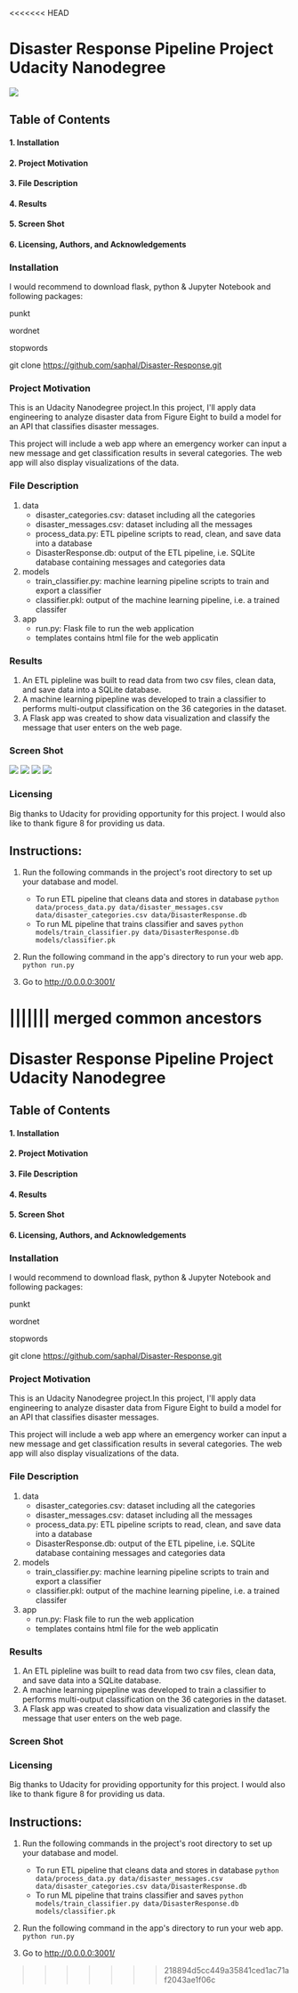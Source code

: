 <<<<<<< HEAD
<h1>Disaster Response Pipeline Project Udacity Nanodegree </h1>
<img src="img/intro.png">

<h2>Table of Contents</h2>

<h4>1. Installation</h4>

<h4>2. Project Motivation</h4>

<h4>3. File Description</h4>

<h4>4. Results</h4>

<h4>5. Screen Shot</h4>



<h4>6. Licensing, Authors, and Acknowledgements</h4>


<h3>Installation</h3>
I would recommend to download flask, python & Jupyter Notebook and following packages:


punkt

wordnet

stopwords

git clone https://github.com/saphal/Disaster-Response.git

<h3>Project Motivation</h3>
This is an Udacity Nanodegree project.In this project, I'll apply data engineering to analyze disaster data from Figure Eight to build a model for an API that classifies disaster messages.

This project will include a web app where an emergency worker can input a new message and get classification results in several categories. The web app will also display visualizations of the data.


<h3>File Description</h3>

1. data
    - disaster_categories.csv: dataset including all the categories 
    - disaster_messages.csv: dataset including all the messages
    - process_data.py: ETL pipeline scripts to read, clean, and save data into a database
    - DisasterResponse.db: output of the ETL pipeline, i.e. SQLite database containing messages and categories data
2. models
    - train_classifier.py: machine learning pipeline scripts to train and export a classifier
    - classifier.pkl: output of the machine learning pipeline, i.e. a trained classifer
3. app
    - run.py: Flask file to run the web application
    - templates contains html file for the web applicatin

<h3>Results</h3>

1. An ETL pipleline was built to read data from two csv files, clean data, and save data into a SQLite database.
2. A machine learning pipepline was developed to train a classifier to performs multi-output classification on the 36 categories in the dataset.
3. A Flask app was created to show data visualization and classify the message that user enters on the web page.

<h3>Screen Shot</h3>
<img src="img/genral.png">
<img src="img/genrala.png">
<img src="img/travel.png">
<img src="img/travel_detail.png">



<h3>Licensing</h3>

Big thanks to Udacity for providing opportunity for this project. I would also like to thank figure 8 for providing us data.

## Instructions:<a name="instructions"></a>
1. Run the following commands in the project's root directory to set up your database and model.

    - To run ETL pipeline that cleans data and stores in database
        `python data/process_data.py data/disaster_messages.csv data/disaster_categories.csv data/DisasterResponse.db`
    - To run ML pipeline that trains classifier and saves
        `python models/train_classifier.py data/DisasterResponse.db models/classifier.pk`

2. Run the following command in the app's directory to run your web app.
    `python run.py`

3. Go to http://0.0.0.0:3001/



||||||| merged common ancestors
=======
<h1>Disaster Response Pipeline Project Udacity Nanodegree </h1>

<h2>Table of Contents</h2>

<h4>1. Installation</h4>

<h4>2. Project Motivation</h4>

<h4>3. File Description</h4>

<h4>4. Results</h4>

<h4>5. Screen Shot</h4>



<h4>6. Licensing, Authors, and Acknowledgements</h4>


<h3>Installation</h3>
I would recommend to download flask, python & Jupyter Notebook and following packages:


punkt

wordnet

stopwords

git clone https://github.com/saphal/Disaster-Response.git

<h3>Project Motivation</h3>
This is an Udacity Nanodegree project.In this project, I'll apply data engineering to analyze disaster data from Figure Eight to build a model for an API that classifies disaster messages.

This project will include a web app where an emergency worker can input a new message and get classification results in several categories. The web app will also display visualizations of the data.


<h3>File Description</h3>

1. data
    - disaster_categories.csv: dataset including all the categories 
    - disaster_messages.csv: dataset including all the messages
    - process_data.py: ETL pipeline scripts to read, clean, and save data into a database
    - DisasterResponse.db: output of the ETL pipeline, i.e. SQLite database containing messages and categories data
2. models
    - train_classifier.py: machine learning pipeline scripts to train and export a classifier
    - classifier.pkl: output of the machine learning pipeline, i.e. a trained classifer
3. app
    - run.py: Flask file to run the web application
    - templates contains html file for the web applicatin

<h3>Results</h3>

1. An ETL pipleline was built to read data from two csv files, clean data, and save data into a SQLite database.
2. A machine learning pipepline was developed to train a classifier to performs multi-output classification on the 36 categories in the dataset.
3. A Flask app was created to show data visualization and classify the message that user enters on the web page.

<h3>Screen Shot</h3>




<h3>Licensing</h3>

Big thanks to Udacity for providing opportunity for this project. I would also like to thank figure 8 for providing us data.

## Instructions:<a name="instructions"></a>
1. Run the following commands in the project's root directory to set up your database and model.

    - To run ETL pipeline that cleans data and stores in database
        `python data/process_data.py data/disaster_messages.csv data/disaster_categories.csv data/DisasterResponse.db`
    - To run ML pipeline that trains classifier and saves
        `python models/train_classifier.py data/DisasterResponse.db models/classifier.pk`

2. Run the following command in the app's directory to run your web app.
    `python run.py`

3. Go to http://0.0.0.0:3001/



>>>>>>> 218894d5cc449a35841ced1ac71af2043ae1f06c
